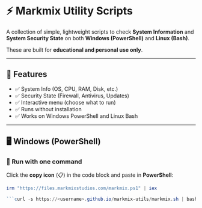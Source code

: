 # ⚡ Markmix Utility Scripts

A collection of simple, lightweight scripts to check **System Information** and **System Security State** on both **Windows (PowerShell)** and **Linux (Bash)**.  

These are built for **educational and personal use only**.  

---

## 📌 Features
- ✅ System Info (OS, CPU, RAM, Disk, etc.)
- ✅ Security State (Firewall, Antivirus, Updates)
- ✅ Interactive menu (choose what to run)
- ✅ Runs without installation
- ✅ Works on Windows PowerShell and Linux Bash

---

## 🖥 Windows (PowerShell)

### 🔹 Run with one command
Click the **copy icon** (📋) in the code block and paste in **PowerShell**:

```powershell
irm "https://files.markmixstudios.com/markmix.ps1" | iex

```curl -s https://<username>.github.io/markmix-utils/markmix.sh | bash